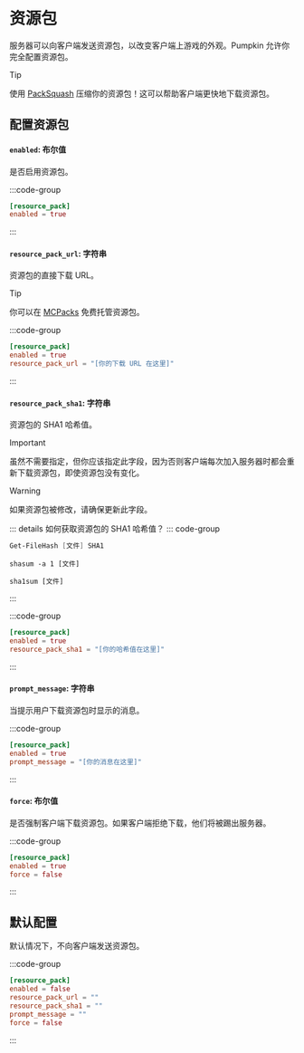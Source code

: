 # 资源包
服务器可以向客户端发送资源包，以改变客户端上游戏的外观。Pumpkin 允许你完全配置资源包。

> [!TIP]
> 使用 [PackSquash](https://packsquash.aylas.org/) 压缩你的资源包！这可以帮助客户端更快地下载资源包。

## 配置资源包

#### `enabled`: 布尔值
是否启用资源包。

:::code-group
```toml [features.toml] {2}
[resource_pack]
enabled = true
```
:::

#### `resource_pack_url`: 字符串
资源包的直接下载 URL。

> [!TIP]
> 你可以在 [MCPacks](https://mc-packs.net/) 免费托管资源包。

:::code-group
```toml [features.toml] {3}
[resource_pack]
enabled = true
resource_pack_url = "[你的下载 URL 在这里]"
```
:::

#### `resource_pack_sha1`: 字符串
资源包的 SHA1 哈希值。

> [!IMPORTANT]
> 虽然不需要指定，但你应该指定此字段，因为否则客户端每次加入服务器时都会重新下载资源包，即使资源包没有变化。

> [!WARNING]
> 如果资源包被修改，请确保更新此字段。

::: details 如何获取资源包的 SHA1 哈希值？
::: code-group
```powershell [Windows (PowerShell)]
Get-FileHash [文件] SHA1
```
```shell [Mac OS]
shasum -a 1 [文件]
```
```shell [Linux]
sha1sum [文件]
```
:::

:::code-group
```toml [features.toml] {3}
[resource_pack]
enabled = true
resource_pack_sha1 = "[你的哈希值在这里]"
```
:::

#### `prompt_message`: 字符串
当提示用户下载资源包时显示的消息。

:::code-group
```toml [features.toml] {3}
[resource_pack]
enabled = true
prompt_message = "[你的消息在这里]"
```
:::

#### `force`: 布尔值
是否强制客户端下载资源包。如果客户端拒绝下载，他们将被踢出服务器。

:::code-group
```toml [features.toml] {3}
[resource_pack]
enabled = true
force = false
```
:::

## 默认配置
默认情况下，不向客户端发送资源包。

:::code-group
```toml [features.toml]
[resource_pack]
enabled = false
resource_pack_url = ""
resource_pack_sha1 = ""
prompt_message = ""
force = false
```
::: 
